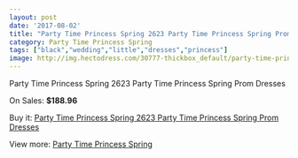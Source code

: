 ```yaml
---
layout: post
date: '2017-08-02'
title: "Party Time Princess Spring 2623 Party Time Princess Spring Prom Dresses"
category: Party Time Princess Spring
tags: ["black","wedding","little","dresses","princess"]
image: http://img.hectodress.com/30777-thickbox_default/party-time-princess-spring-2623-party-time-princess-spring-prom-dresses.jpg
---
```

Party Time Princess Spring 2623 Party Time Princess Spring Prom Dresses

On Sales: **$188.96**
<a href="https://www.hectodress.com/party-time-princess-spring/14151-party-time-princess-spring-2623-party-time-princess-spring-prom-dresses.html"><amp-img layout="responsive" width="600" height="600" src="//img.hectodress.com/30777-thickbox_default/party-time-princess-spring-2623-party-time-princess-spring-prom-dresses.jpg" alt="Party Time Princess Spring 2623 Party Time Princess Spring Prom Dresses 0" /></a>
<a href="https://www.hectodress.com/party-time-princess-spring/14151-party-time-princess-spring-2623-party-time-princess-spring-prom-dresses.html"><amp-img layout="responsive" width="600" height="600" src="//img.hectodress.com/30778-thickbox_default/party-time-princess-spring-2623-party-time-princess-spring-prom-dresses.jpg" alt="Party Time Princess Spring 2623 Party Time Princess Spring Prom Dresses 1" /></a>

Buy it: [Party Time Princess Spring 2623 Party Time Princess Spring Prom Dresses](https://www.hectodress.com/party-time-princess-spring/14151-party-time-princess-spring-2623-party-time-princess-spring-prom-dresses.html "Party Time Princess Spring 2623 Party Time Princess Spring Prom Dresses")

View more: [Party Time Princess Spring](https://www.hectodress.com/244-party-time-princess-spring "Party Time Princess Spring")